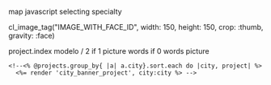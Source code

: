 map
javascript selecting specialty

cl_image_tag("IMAGE_WITH_FACE_ID",
width: 150, height: 150, crop: :thumb, gravity: :face)

project.index
modelo / 2
if 1 picture words
if 0 words picture

<!--<%= cl_image_tag(project.image), crop: :fill %> -->

    <!--<% @projects.group_by{ |a| a.city}.sort.each do |city, project| %>
      <%= render 'city_banner_project', city:city %> -->

